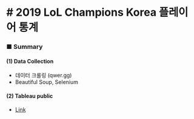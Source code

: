 # # 2019 LoL Champions Korea 플레이어 통계

### ■ Summary

#### (1) Data Collection

- 데이터 크롤링 (qwer.gg)
- Beautiful Soup, Selenium

#### (2) Tableau public

- [Link](https://public.tableau.com/profile/jaeyoung.lee#!/vizhome/2019LoLChampionsKoreaPlayerStatistics/2019_LCK)

